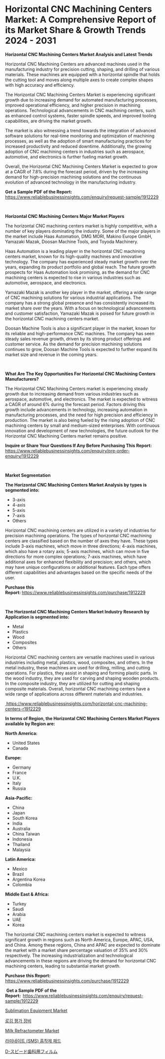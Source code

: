 <p><h1>Horizontal CNC Machining Centers Market: A Comprehensive Report of its Market Share & Growth Trends 2024 - 2031</h1></p><p><strong>Horizontal CNC Machining Centers Market Analysis and Latest Trends</strong></p>
<p><p>Horizontal CNC Machining Centers are advanced machines used in the manufacturing industry for precision cutting, shaping, and drilling of various materials. These machines are equipped with a horizontal spindle that holds the cutting tool and moves along multiple axes to create complex shapes with high accuracy and efficiency.</p><p>The Horizontal CNC Machining Centers Market is experiencing significant growth due to increasing demand for automated manufacturing processes, improved operational efficiency, and higher precision in machining operations. Technological advancements in CNC machining centers, such as enhanced control systems, faster spindle speeds, and improved tooling capabilities, are driving the market growth.</p><p>The market is also witnessing a trend towards the integration of advanced software solutions for real-time monitoring and optimization of machining processes, as well as the adoption of smart manufacturing practices for increased productivity and reduced downtime. Additionally, the growing adoption of CNC machining centers in industries such as aerospace, automotive, and electronics is further fueling market growth.</p><p>Overall, the Horizontal CNC Machining Centers Market is expected to grow at a CAGR of 7.8% during the forecast period, driven by the increasing demand for high-precision machining solutions and the continuous evolution of advanced technology in the manufacturing industry.</p></p>
<p><strong>Get a Sample PDF of the Report:&nbsp;</strong> <a href="https://www.reliablebusinessinsights.com/enquiry/request-sample/1912229">https://www.reliablebusinessinsights.com/enquiry/request-sample/1912229</a></p>
<p>&nbsp;</p>
<p><strong>Horizontal CNC Machining Centers Major Market Players</strong></p>
<p><p>The horizontal CNC machining centers market is highly competitive, with a number of key players dominating the industry. Some of the major players in the market include Haas Automation, DMG MORI, Makino Europe GmbH, Yamazaki Mazak, Doosan Machine Tools, and Toyoda Machinery.</p><p>Haas Automation is a leading player in the horizontal CNC machining centers market, known for its high-quality machines and innovative technology. The company has experienced steady market growth over the years, expanding its product portfolio and global reach. The future growth prospects for Haas Automation look promising, as the demand for CNC machining centers is expected to rise in various industries such as automotive, aerospace, and electronics.</p><p>Yamazaki Mazak is another key player in the market, offering a wide range of CNC machining solutions for various industrial applications. The company has a strong global presence and has consistently increased its market share over the years. With a focus on technological advancements and customer satisfaction, Yamazaki Mazak is poised for future growth in the horizontal CNC machining centers market.</p><p>Doosan Machine Tools is also a significant player in the market, known for its reliable and high-performance CNC machines. The company has seen steady sales revenue growth, driven by its strong product offerings and customer service. As the demand for precision machining solutions continues to grow, Doosan Machine Tools is expected to further expand its market size and revenue in the coming years.</p></p>
<p>&nbsp;</p>
<p><strong>What Are The Key Opportunities For Horizontal CNC Machining Centers Manufacturers?</strong></p>
<p><p>The Horizontal CNC Machining Centers market is experiencing steady growth due to increasing demand from various industries such as aerospace, automotive, and electronics. The market is expected to witness a CAGR of around 6% during the forecast period. Factors driving this growth include advancements in technology, increasing automation in manufacturing processes, and the need for high precision and efficiency in production. The market is also being fueled by the rising adoption of CNC machining centers by small and medium-sized enterprises. With continuous innovation and development of new technologies, the future outlook for the Horizontal CNC Machining Centers market remains positive.</p></p>
<p><strong>Inquire or Share Your Questions If Any Before Purchasing This Report:</strong> <a href="https://www.reliablebusinessinsights.com/enquiry/pre-order-enquiry/1912229">https://www.reliablebusinessinsights.com/enquiry/pre-order-enquiry/1912229</a></p>
<p>&nbsp;</p>
<p><strong>Market Segmentation</strong></p>
<p><strong>The Horizontal CNC Machining Centers Market Analysis by types is segmented into:</strong></p>
<p><ul><li>3-axis</li><li>4-axis</li><li>5-axis</li><li>7-axis</li><li>Others</li></ul></p>
<p><p>Horizontal CNC machining centers are utilized in a variety of industries for precision machining operations. The types of horizontal CNC machining centers are classified based on the number of axes they have. These types include 3-axis machines, which move in three directions; 4-axis machines, which also have a rotary axis; 5-axis machines, which can move in five directions for more complex operations; 7-axis machines, which have additional axes for enhanced flexibility and precision; and others, which may have unique configurations or additional features. Each type offers different capabilities and advantages based on the specific needs of the user.</p></p>
<p><strong>Purchase this Report:&nbsp;</strong><a href="https://www.reliablebusinessinsights.com/purchase/1912229">https://www.reliablebusinessinsights.com/purchase/1912229</a></p>
<p>&nbsp;</p>
<p><strong>The Horizontal CNC Machining Centers Market Industry Research by Application is segmented into:</strong></p>
<p><ul><li>Metal</li><li>Plastics</li><li>Wood</li><li>Composites</li><li>Others</li></ul></p>
<p><p>Horizontal CNC machining centers are versatile machines used in various industries including metal, plastics, wood, composites, and others. In the metal industry, these machines are used for drilling, milling, and cutting operations. For plastics, they assist in shaping and forming plastic parts. In the wood industry, they are used for carving and shaping wooden products. In the composite industry, they are utilized for cutting and shaping composite materials. Overall, horizontal CNC machining centers have a wide range of applications across different materials and industries.</p></p>
<p><a href="https://www.reliablebusinessinsights.com/horizontal-cnc-machining-centers-r1912229">&nbsp;https://www.reliablebusinessinsights.com/horizontal-cnc-machining-centers-r1912229</a></p>
<p><strong>In terms of Region, the Horizontal CNC Machining Centers Market Players available by Region are:</strong></p>
<p>
    <p> <strong> North America: </strong>
        <ul>
            <li>United States</li>
            <li>Canada</li>
        </ul>
        </p> 
    <p> <strong> Europe: </strong>
        <ul>
            <li>Germany</li>
            <li>France</li>
            <li>U.K.</li>
            <li>Italy</li>
            <li>Russia</li>
        </ul>
        </p> 
    <p> <strong> Asia-Pacific: </strong>
        <ul>
            <li>China</li>
            <li>Japan</li>
            <li>South Korea</li>
            <li>India</li>
            <li>Australia</li>
            <li>China Taiwan</li>
            <li>Indonesia</li>
            <li>Thailand</li>
            <li>Malaysia</li>
        </ul>
        </p> 
    <p> <strong> Latin America: </strong>
        <ul>
            <li>Mexico</li>
            <li>Brazil</li>
            <li>Argentina Korea</li>
            <li>Colombia</li>
        </ul>
        </p> 
    <p> <strong> Middle East & Africa: </strong>
        <ul>
            <li>Turkey</li>
            <li>Saudi</li>
            <li>Arabia</li>
            <li>UAE</li>
            <li>Korea</li>
        </ul>
    </p>
    </p>
<p><p>The horizontal CNC machining centers market is expected to witness significant growth in regions such as North America, Europe, APAC, USA, and China. Among these regions, China and APAC are expected to dominate the market with a market share percentage valuation of 35% and 30% respectively. The increasing industrialization and technological advancements in these regions are driving the demand for horizontal CNC machining centers, leading to substantial market growth.</p></p>
<p><strong>Purchase this Report: </strong><a href="https://www.reliablebusinessinsights.com/purchase/1912229">https://www.reliablebusinessinsights.com/purchase/1912229</a></p>
<p>&nbsp;<strong>Get a Sample PDF of the Report:&nbsp;&nbsp;</strong><a href="https://www.reliablebusinessinsights.com/enquiry/request-sample/1912229">https://www.reliablebusinessinsights.com/enquiry/request-sample/1912229</a></p>
<p><strong></strong></p>
<p><p><a href="https://github.com/Valeridd446677/Market-Research-Report-List-1/blob/main/sublimation-equipment-market.md">Sublimation Equipment Market</a></p><p><a href="https://github.com/lzuwsfreyoq70/Market-Research-Report-List-2/blob/main/1195895172047.md">로깅 평가 장비</a></p><p><a href="https://github.com/bushilahore52/Market-Research-Report-List-1/blob/main/milk-refractometer-market.md">Milk Refractometer Market</a></p><p><a href="https://github.com/TrevorKruvalis5678/Market-Research-Report-List-2/blob/main/4995872172048.md">라미네이트 (SMS) 흡착제 패드</a></p><p><a href="https://github.com/CarlieShields/Market-Research-Report-List-1/blob/main/8626520160249.md">D-スピード歯科用フィルム</a></p></p>